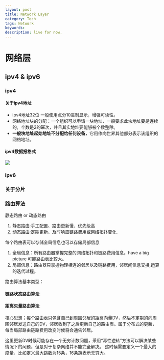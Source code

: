 ```yaml
---
layout: post
title: Network Layer 
category: Tech
tags: Network
keywords: 
description: live for now.
---
```


# 网络层

## ipv4 & ipv6

### ipv4  

#### 关于ipv4地址
* ipv4地址32位 一般使用点分10进制显示，增强可读性。
* 网络地址块的分配：一个组织可以申请一块地址，一般要求此块地址要是连续的，个数是2的幂次，并且其实地址要能够被个数整除。
* **一般块地址起始地址不分配给任何设备**，它用作向世界其他部分表示该组织的网络地址。

#### ipv4数据报格式

![](http://7xntdm.com1.z0.glb.clouddn.com/IPformat.png)
### ipv6

### 关于分片

### 路由算法
静态路由 or 动态路由   
1. 静态路由:手工配置、路由更新慢、优先级高
2. 动态路由:定期更新、及时响应链路费用或网络拓扑变化.

每个路由表可以存储全局信息也可以存储局部信息
1. 全局信息：所有路由器掌握完整的网络拓扑和链路费用信息，have a big picture 可能路由表比较大。    
2. 局部信息：路由器只掌握物理相连的邻居以及链路费用，邻居间信息交换,运算的迭代过程。   

路由算法基本类型：

#### 链路状态路由算法

#### 距离矢量路由算法
核心思想；每个路由表只包含自己到周围邻居的距离向量DV，然后不定期的向周围邻居发送自己的DV，邻居收到了之后更新自己的路由表。属于分布式的更新，每当局部路由链路费用改变时候将会通告邻居。

这里更新DV时候可能存在一个无穷计数问题，采用“毒性逆转”方法可以解决某些情况下的问题，但是对于复杂网络并不能完全解决。
这时候需要定义一个最大的度量，比如定义最大跳数为15条，16条跳表示无穷大。

#### 